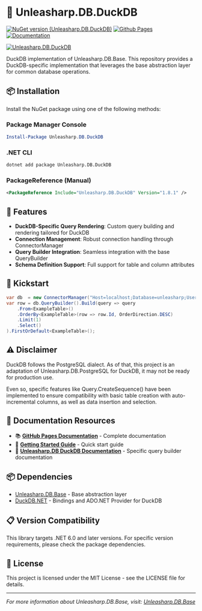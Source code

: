 ﻿# 🦆 Unleasharp.DB.DuckDB

[![NuGet version (Unleasharp.DB.DuckDB)](https://img.shields.io/nuget/v/Unleasharp.DB.DuckDB.svg?style=flat-square)](https://www.nuget.org/packages/Unleasharp.DB.DuckDB/)
[![Github Pages](https://img.shields.io/badge/home-Github_Pages_-blue)](https://trabersoftware.github.io/Unleasharp.DB.Base)
[![Documentation](https://img.shields.io/badge/dev-Documentation-blue)](https://trabersoftware.github.io/Unleasharp.DB.Base/docs/)

[![Unleasharp.DB.DuckDB](https://socialify.git.ci/TraberSoftware/Unleasharp.DB.DuckDB/image?description=1&font=Inter&logo=https%3A%2F%2Fraw.githubusercontent.com%2FTraberSoftware%2FUnleasharp%2Frefs%2Fheads%2Fmain%2Fassets%2Flogo-small.png&name=1&owner=1&pattern=Circuit+Board&theme=Light)](https://github.com/TraberSoftware/Unleasharp.DB.DuckDB)

DuckDB implementation of Unleasharp.DB.Base. This repository provides a DuckDB-specific implementation that leverages the base abstraction layer for common database operations.

## 📦 Installation

Install the NuGet package using one of the following methods:

### Package Manager Console
```powershell
Install-Package Unleasharp.DB.DuckDB
```

### .NET CLI
```bash
dotnet add package Unleasharp.DB.DuckDB
```

### PackageReference (Manual)
```xml
<PackageReference Include="Unleasharp.DB.DuckDB" Version="1.8.1" />
```

## 🎯 Features

- **DuckDB-Specific Query Rendering**: Custom query building and rendering tailored for DuckDB
- **Connection Management**: Robust connection handling through ConnectorManager
- **Query Builder Integration**: Seamless integration with the base QueryBuilder
- **Schema Definition Support**: Full support for table and column attributes

## 🚀 Kickstart
```csharp
var db  = new ConnectorManager("Host=localhost;Database=unleasharp;Username=unleasharp;Password=unleasharp;")
var row = db.QueryBuilder().Build(query => query
    .From<ExampleTable>()
    .OrderBy<ExampleTable>(row => row.Id, OrderDirection.DESC)
    .Limit(1)
    .Select()
).FirstOrDefault<ExampleTable>();
```

## ⚠️ Disclaimer
DuckDB follows the PostgreSQL dialect. As of that, this project is an adaptation of Unleasharp.DB.PostgreSQL for DuckDB, it may not be ready for production use. 

Even so, specific features like Query.CreateSequence() have been implemented to ensure compatibility with basic table creation with auto-incremental columns, as well as data insertion and selection.


## 📖 Documentation Resources

- 📚 **[GitHub Pages Documentation](https://trabersoftware.github.io/Unleasharp.DB.Base/docs/)** - Complete documentation
- 🎯 **[Getting Started Guide](https://trabersoftware.github.io/Unleasharp.DB.Base/docs/getting-started/)** - Quick start guide
- 🦆 **[Unleasharp.DB DuckDB Documentation](https://trabersoftware.github.io/Unleasharp.DB.Base/docs/query-building/duckdb.html)** - Specific query builder documentation

## 📦 Dependencies

- [Unleasharp.DB.Base](https://github.com/TraberSoftware/Unleasharp.DB.Base) - Base abstraction layer
- [DuckDB.NET](https://github.com/Giorgi/DuckDB.NET) - Bindings and ADO.NET Provider for DuckDB

## 📋 Version Compatibility

This library targets .NET 6.0 and later versions. For specific version requirements, please check the package dependencies.

## 📄 License

This project is licensed under the MIT License - see the LICENSE file for details.

---

*For more information about Unleasharp.DB.Base, visit: [Unleasharp.DB.Base](https://github.com/TraberSoftware/Unleasharp.DB.Base)*